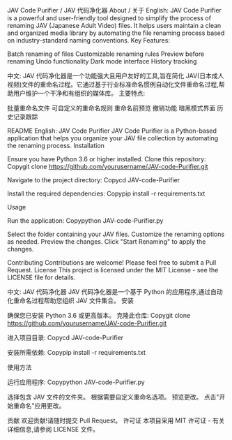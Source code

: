 JAV Code Purifier / JAV 代码净化器
About / 关于
English:
JAV Code Purifier is a powerful and user-friendly tool designed to simplify the process of renaming JAV (Japanese Adult Video) files. It helps users maintain a clean and organized media library by automating the file renaming process based on industry-standard naming conventions.
Key Features:

Batch renaming of files
Customizable renaming rules
Preview before renaming
Undo functionality
Dark mode interface
History tracking

中文:
JAV 代码净化器是一个功能强大且用户友好的工具,旨在简化 JAV(日本成人视频)文件的重命名过程。它通过基于行业标准命名惯例自动化文件重命名过程,帮助用户维护一个干净和有组织的媒体库。
主要特点:

批量重命名文件
可自定义的重命名规则
重命名前预览
撤销功能
暗黑模式界面
历史记录跟踪

README
English:
JAV Code Purifier
JAV Code Purifier is a Python-based application that helps you organize your JAV file collection by automating the renaming process.
Installation

Ensure you have Python 3.6 or higher installed.
Clone this repository:
Copygit clone https://github.com/yourusername/JAV-code-Purifier.git

Navigate to the project directory:
Copycd JAV-code-Purifier

Install the required dependencies:
Copypip install -r requirements.txt


Usage

Run the application:
Copypython JAV-code-Purifier.py

Select the folder containing your JAV files.
Customize the renaming options as needed.
Preview the changes.
Click "Start Renaming" to apply the changes.

Contributing
Contributions are welcome! Please feel free to submit a Pull Request.
License
This project is licensed under the MIT License - see the LICENSE file for details.

中文:
JAV 代码净化器
JAV 代码净化器是一个基于 Python 的应用程序,通过自动化重命名过程帮助您组织 JAV 文件集合。
安装

确保您已安装 Python 3.6 或更高版本。
克隆此仓库:
Copygit clone https://github.com/yourusername/JAV-code-Purifier.git

进入项目目录:
Copycd JAV-code-Purifier

安装所需依赖:
Copypip install -r requirements.txt


使用方法

运行应用程序:
Copypython JAV-code-Purifier.py

选择包含 JAV 文件的文件夹。
根据需要自定义重命名选项。
预览更改。
点击"开始重命名"应用更改。

贡献
欢迎贡献!请随时提交 Pull Request。
许可证
本项目采用 MIT 许可证 - 有关详细信息,请参阅 LICENSE 文件。
